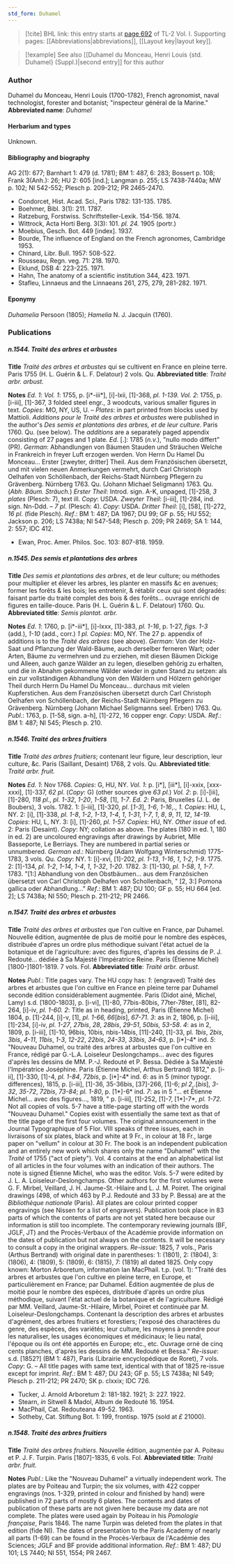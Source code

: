```yaml
---
std_form: Duhamel
---
```


> [!cite] BHL link: this entry starts at [page 692](https://www.biodiversitylibrary.org/page/33120823) of TL-2 Vol. I.
> Supporting pages: [[Abbreviations|abbreviations]], [[Layout key|layout key]].

> [!example] See also [[Duhamel du Monceau, Henri Louis {std. Duhamel} (Suppl.)|second entry]] for this author

### Author

Duhamel du Monceau, Henri Louis (1700-1782), French agronomist, naval technologist, forester and botanist; "inspecteur général de la Marine." 
**Abbreviated name**: *Duhamel*

#### Herbarium and types

Unknown.

#### Bibliography and biography

AG 2(1): 677; Barnhart 1: 479 (d. 1781); BM 1: 487, 6: 283; Bossert p. 108; Frank 3(Anh.): 26; HU 2: 605 \[ind.\]; Langman p. 255; LS 7438-7440a; MW p. 102; NI 542-552; Plesch p. 209-212; PR 2465-2470.
- Condorcet, Hist. Acad. Sci., Paris 1782: 131-135. 1785.
- Boehmer, Bibl. 3(1): 211. 1787.
- Ratzeburg, Forstwiss. Schriftsteller-Lexik. 154-156. 1874.
- Wittrock, Acta Horti Berg. 3(3): 101. *pl. 24.* 1905 (portr.)
- Moebius, Gesch. Bot. 449 \[index\]. 1937.
- Bourde, The influence of England on the French agronomes, Cambridge 1953.
- Chinard, Libr. Bull. 1957: 508-522.
- Rousseau, Regn. veg. 71: 218. 1970.
- Eklund, DSB 4: 223-225. 1971.
- Hahn, The anatomy of a scientific institution 344, 423. 1971.
- Stafleu, Linnaeus and the Linnaeans 261, 275, 279, 281-282. 1971.

#### Eponymy

*Duhamelia* Persoon (1805); *Hamelia* N. J. Jacquin (1760).

### Publications

##### n.1544. Traité des arbres et arbustes

**Title**
*Traité des arbres et arbustes* qui se cultivent en France en pleine terre. Paris 1755 (H. L. Guérin & L. F. Delatour) 2 vols. Qu.
**Abbreviated title**: *Traité arbr. arbust.*

**Notes**
*Ed. 1*: *Vol. 1*: 1755, p. \[i\*-iii\*\], \[i\]-lxii, \[1\]-368, *pl. 1-139.*
*Vol. 2*: 1755, p. \[i-iii\], \[1\]-367, 3 folded steel engr., 3 woodcuts, various smaller figures in text.
*Copies*: MO, NY, US, U. – *Plates*: in part printed from blocks used by Mattioli.
*Additions pour le Traité des arbres et arbustes* were published in the author's *Des semis et* *plantations des arbres, et de leur culture*. Paris 1760. Qu. (see below). The *additions* are a separately paged appendix consisting of 27 pages and 1 plate.
*Ed*. \[.\]: 1785 (*n.v.*), "nullo modo differt" (PR).
*German*: Abhandlungen von Bäumen Stauden und Sträuchen Welche in Frankreich in freyer Luft erzogen werden. Von Herrn Du Hamel Du Monceau... Erster \[zweyter, dritter\] Theil. Aus dem Französischen übersetzt, und mit vielen neuen Anmerkungen vermehrt, durch Carl Christoph Oelhafen von Schöllenbach, der Reichs-Stadt Nürnberg Pflegern zu Grävenberg. Nürnberg 1763. Qu. (Johann Michael Seligmann) 1763. Qu. (*Abh. Bäum. Sträuch.*)
*Erster Theil*: Introd. sign. A-K, unpaged, \[1\]-258, *3 plates* (Plesch: 7), text ill. *Copy*: USDA.
*Zweyter Theil*: \[i-iii\], \[1\]-284, ind. sign. Nn-Ddd. – *7 pl*. (Plesch: 4). *Copy*: USDA.
*Dritter Theil*: \[i\], \[58\], \[1\]-272, *16 pl*. (fide Plesch).
*Ref*.: BM 1: 487; DA 1967; DU 99; GF p. 55; HU 552; Jackson p. 206; LS 7438a; NI 547-548; Plesch p. 209; PR 2469; SA 1: 144, 2: 557; IDC 412.
- Ewan, Proc. Amer. Philos. Soc. 103: 807-818. 1959.

##### n.1545. Des semis et plantations des arbres

**Title**
*Des semis et plantations des arbres*, et de leur culture; ou méthodes pour multiplier et élever les arbres, les planter en massifs &c en avenues; former les forêts & les bois; les entretenir, & rétablir ceux qui sont dégradés: faisant partie du traité complet des bois & des forêts... ouvrage enrichi de figures en taille-douce. Paris (H. L. Guérin & L. F. Delatour) 1760. Qu.
**Abbreviated title**: *Semis plantat. arbr.*

**Notes**
*Ed. 1*: 1760, p. \[i\*-iii\*\], \[i\]-lxxx, \[1\]-383, *pl. 1-16*, p. 1-27, *figs. 1-3* (add.), *1-10* (add., corr.) *1 pl. Copies*: MO, NY.
The 27 p. appendix of additions is to the *Traité des arbres* (see above).
*German*: Von der Holz-Saat und Pflanzung der Wald-Bäume, auch derselber ferneren Wart; oder Arten, Bäume zu vermehren und zu erziehen, mit diesen Bäumen Dickige und Alleen, auch ganze Wälder an zu legen, dieselben gehörig zu erhalten, und die in Abnahm gekommene Wälder wieder in guten Stand zu setzen: als ein zur vollständigen Abhandlung von den Wäldern und Hölzern gehöriger Theil durch Herrn Du Hamel Du Monceau... durchaus mit vielen Kupferstichen. Aus dem Französischen übersetzt durch Carl Christoph Oelhafen von Schöllenbach, der Reichs-Stadt Nürnberg Pflegern zu Grävenberg. Nürnberg (Johann Michael Seligmanns seel. Erben) 1763. Qu.
*Publ*.: 1763, p. \[1-58, sign. a-h\], \[1\]-272, 16 copper engr. *Copy*: USDA.
*Ref*.: BM 1: 487; NI 545; Plesch p. 210.

##### n.1546. Traité des arbres fruitiers

**Title**
*Traité des arbres fruitiers*; contenant leur figure, leur description, leur culture, &c. Paris (Saillant, Desaint) 1768, 2 vols. Qu.
**Abbreviated title**: *Traité arbr. fruit.*

**Notes**
*Ed. 1*: Nov 1768. *Copies*: G, HU, NY.
*Vol. 1*: p. \[i\*\], \[iii\*\], \[i\]-xxix, \[xxx-xxxi\], \[1\]-337, *62 pl*. (*Copy*: G) (other sources give *63 pl.*)
*Vol. 2*: p. \[i\]-\[iii\], \[1\]-280, *118 pl*., *pl. 1-32*, *1-20*, *1-58*, \[1\], *1-7*.
*Ed. 2*: Paris, Bruxelles (J. L. de Boubers), 3 vols. 1782.
1: \[i-iii\], \[1\]-320, *pl*. \[*1-3*\], *1-6*, *1-16*,., *1. Copies*: HU, L, NY. 2: \[i\], \[1\]-338, *pl. 1-8*, *1-2*, *1-13*, *1-4*, *1*, *1-31*, *1-7*, *1*, *8*, *9*, *11*, *12*, *14-19. Copies*: HU, L, NY. 3: \[i\], \[1\]-260, *pl. 1-57. Copies*: HU, NY.
*Other issue* of ed. 2: Paris (Desaint). *Copy*: NY; collation as above.
The plates (180 in ed. 1, 180 in ed. 2) are uncoloured engravings after drawings by Aubriet, Mlle Basseporte, Le Berriays. They are numbered in partial series or unnumbered.
*German ed*.: Nürnberg (Adam Wolfgang Winterschmid) 1775-1783, 3 vols. Qu. *Copy*: NY. 1: \[i\]-xvi, \[1\]-202, *pl. 1-13*, *1-16*, *1*, *1-2*, *1-9*. 1775. 2: \[1\]-134, *pl. 1-2*, *1-14*, *1-4*, *1*, *1-32*, *1-20*. 1782. 3: \[1\]-130, *pl. 1-58*, *1*, *1-7*. 1783.
"\[1:\] Abhandlung von den Obstbäumen... aus dem Französichen übersetzt von Carl Christoph Oelhafen von Schollenbach, " \[2, 3:\] Pomona gallica oder Abhandlung..."
*Ref*.: BM 1: 487; DU 100; GF p. 55; HU 664 \[ed. 2\]; LS 7438a; NI 550; Plesch p. 211-212; PR 2466.

##### n.1547. Traité des arbres et arbustes

**Title**
*Traité des arbres et arbustes* que l'on cultive en France, par Duhamel. Nouvelle édition, augmentée de plus de moitié pour le nombre des espèces, distribuée d'apres un ordre plus méthodique suivant l'état actuel de la botanique et de l'agriculture: avec des figures, d'après les dessins de P. J. Redouté... dédiée à Sa Majesté l'Impératrice Reine. Paris (Étienne Michel) \[1800-\]1801-1819. 7 vols. Fol.
**Abbreviated title**: *Traité arbr. arbust.*

**Notes**
*Publ*.: Title pages vary. The HU copy has:
*1*: (engraved) Traité des arbres et arbustes que l'on cultive en France en pleine terre par Duhamel seconde édition considérablement augmentée. Paris (Didot ainé, Michel, Lamy) s.d. \[1800-1803\], p. \[i-vi\], \[1\]-80, 77bis-80bis, 77ter-78ter, \[81\], 82-264, \[i\]-iv, *pl. 1-60.*
*2*: Title as in heading, printed, Paris (Étienne Michel) 1804, p. \[1\]-244, \[i\]-v, \[1\], *pl. 1-66, 66*\[*bis*\], *67-71*.
*3*: as in 2, 1806, p. \[i-iii\], \[1\]-234, \[i\]-iv, *pl. 1-27*, *27bis*, *28*, *28bis*, *29-51*, *50bis, 53-58*.
*4*: as in 2, 1809, p. \[i-iii\], \[1\]-10, 96bis, 10bis, nbis-14bis, \[11\]-240, \[1\]-33, pl. *1bis*, *2bis*, *3bis*, *4-11*, *11bis*, *1-3*, *12-22*, *22bis*, *24-33*, *33bis*, *34-63*, p. \[i\*\]-4\* ind.
*5*: "Nouveau Duhamel, ou traité des arbres at arbustes que l'on cultive en France, rédigé par G.-L.A. Loiseleur Deslongchamps... avec des figures d'après les dessins de MM. P.-J. Redouté et P. Bessa. Dédiée à Sa Majesté l'Impératrice Joséphine. Paris (Étienne Michel, Arthus Bertrand) 1812," p. \[i-ii\], \[1\]-330, \[1\]-4, *pl. 1-84*, *72bis*, p. \[i\*\]-4\* ind.
*6*: as in 5 (minor typogr. differences), 1815, p. \[i-iii\], \[1\]-36, 35-36bis, \[37\]-266, \[1\]-6; *pl 2*,.\[*bis*\], *3-32*, *35-72*, *72bis*, *73-84*; *pl. 1-80*, p. \[1\*\]-6\* ind.
*7*: as in 5 "... et Étienne Michel... avec des figures..., 1819, " p. \[i-iii\], \[1\]-252, \[1\]-7, \[1\*\]-7\*, *pl. 1-72.*
Not all copies of vols. 5-7 have a title-page starting off with the words "Nouveau Duhamel." Copies exist with essentially the same text as that of the title page of the first four volumes. The original announcement in the Journal Typographique of 5 Flor. VIII speaks of three issues, each in livraisons of six plates, black and white at 9 Fr., in colour at 18 Fr., large paper on "vellum" in colour at 30 Fr. The book is an independent publication and an entirely new work which shares only the name "Duhamel" with the *Traité* of 1755 ("act of piety"). Vol. 4 contains at the end an alphabetical list of all articles in the four volumes with an indication of their authors. The note is signed Étienne Michel, who was the editor. Vols. 5-7 were edited by J. L. A. Loiseleur-Deslongchamps. Other authors for the first volumes were G. F. Mirbel, Veillard, J. H. Jaume-St.-Hilaire and L. J. M. Poiret.
The original drawings (498, of which 463 by P.J. Redouté and 33 by P. Bessa) are at the *Bibliothèque nationale* (Paris). All plates are colour printed copper engravings (see Nissen for a list of engravers).
Publication took place in 83 parts of which the contents of parts are not yet stated here because our information is still too incomplete. The contemporary reviewing journals (BF, JGLF, JT) and the Procès-Verbaux of the Académie provide information on the dates of publication but not always on the contents. It will be necessary to consult a copy in the original wrappers.
*Re-issue*: 1825, 7 vols., Paris (Arthus Bertrand) with original date in parentheses: 1: (1801), 2: (1804), 3: (1806), 4: (1809), 5: (1809), 6: (1815), 7: (1819) all dated 1825. Only copy known: Morton Arboretum, information Ian MacPhail.
t.p. (vol. 1): "Traité des arbres et arbustes que l'on cultive en pleine terre, en Europe, et particulièrement en France; par Duhamel. Édition augmentée de plus de moitié pour le nombre des espèces, distribuée d'après un ordre plus méthodique, suivant l'état actuel de la botanique et de l'agriculture. Rédigé par MM. Veillard, Jaume-St.-Hilaire, Mirbel, Poiret et continuée par M. Loiseleur-Deslongchamps. Contenant la description des arbres et arbustes d'agrément, des arbres fruitiers et forestiers; l'exposé des charactères du genre, des espèces, des variétés; leur culture, les moyens à prendre pour les naturaliser, les usages économiques et médicinaux; le lieu natal, l'époque ou ils ont été apportés en Europe; etc., etc. Ouvrage orné de cinq cents planches, d'après les dessins de MM. Redouté et Bessa."
*Re-issue*: s.d. \[1852?\] (BM 1: 487), Paris (Librairie encyclopédique de Roret), 7 vols.
*Copy*: G. – All title pages with same text, identical with that of 1825 re-issue except for imprint.
*Ref*.: BM 1: 487; DU 243; GF p. 55; LS 7438a; NI 549; Plesch p. 211-212; PR 2470; SK p. clxxix; IDC 726.
- Tucker, J. Arnold Arboretum 2: 181-182. 1921; 3: 227. 1922.
- Stearn, *in* Sitwell & Madol, Album de Redouté 16. 1954.
- MacPhail, Cat. Redouteana 49-52. 1963.
- Sotheby, Cat. Stiftung Bot. 1: 199, frontisp. 1975 (sold at *£* 21000).

##### n.1548. Traité des arbres fruitiers

**Title**
*Traité des arbres fruitiers*. Nouvelle édition, augmentée par A. Poiteau et P. J. F. Turpin. Paris \[1807\]-1835, 6 vols. Fol.
**Abbreviated title**: *Traité arbr. fruit.*

**Notes**
*Publ*.: Like the "Nouveau Duhamel" a virtually independent work. The plates are by Poiteau and Turpin; the six volumes, with 422 copper engravings (nos. 1-329, printed in colour and finished by hand) were published in 72 parts of mostly 6 plates. The contents and dates of publication of these parts are not given here because my data are not complete. The plates were used again by Poiteau in his *Pomologie française*, Paris 1846. The name Turpin was deleted from the plates in that edition (fide NI). The dates of presentation to the Paris Academy of nearly all parts (1-69) can be found in the Procès-Verbaux de l'Académie des Sciences; JGLF and BF provide additional information.
*Ref*.: BM 1: 487; DU 101; LS 7440; NI 551, 1554; PR 2467.

